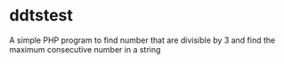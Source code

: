 # ddtstest
A simple PHP program to find number that are divisible by 3 and find the maximum consecutive number in a string
